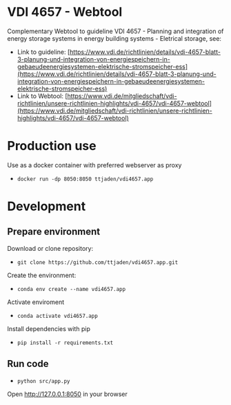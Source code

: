 # VDI 4657 - Webtool
Complementary Webtool to guideline VDI 4657 - Planning and integration of energy storage systems in energy building systems - Eletrical storage, see:
- Link to guideline: [https://www.vdi.de/richtlinien/details/vdi-4657-blatt-3-planung-und-integration-von-energiespeichern-in-gebaeudeenergiesystemen-elektrische-stromspeicher-ess](https://www.vdi.de/richtlinien/details/vdi-4657-blatt-3-planung-und-integration-von-energiespeichern-in-gebaeudeenergiesystemen-elektrische-stromspeicher-ess)
- Link to Webtool: [https://www.vdi.de/mitgliedschaft/vdi-richtlinien/unsere-richtlinien-highlights/vdi-4657/vdi-4657-webtool](https://www.vdi.de/mitgliedschaft/vdi-richtlinien/unsere-richtlinien-highlights/vdi-4657/vdi-4657-webtool)

# Production use
Use as a docker container with preferred webserver as proxy

- `docker run -dp 8050:8050 ttjaden/vdi4657.app`

# Development

## Prepare environment
Download or clone repository:

- `git clone https://github.com/ttjaden/vdi4657.app.git`

Create the environment:

- `conda env create --name vdi4657.app`

Activate enviroment

- `conda activate vdi4657.app`

Install dependencies with pip

- `pip install -r requirements.txt`

## Run code

- `python src/app.py`

Open http://127.0.0.1:8050 in your browser
